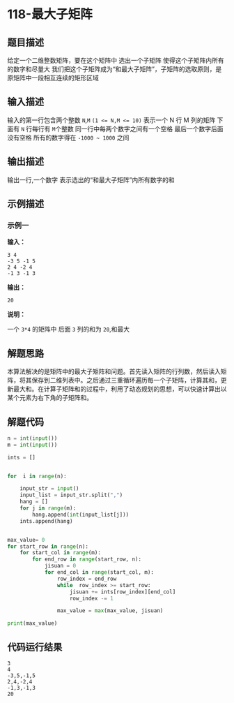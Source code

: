 #  118-最大子矩阵

## 题目描述

给定一个二维整数矩阵，要在这个矩阵中 选出一个子矩阵
使得这个子矩阵内所有的数字和尽量大
我们把这个子矩阵成为“和最大子矩阵”，子矩阵的选取原则，是原矩阵中一段相互连续的矩形区域

## 输入描述

输入的第一行包含两个整数 `N`,`M`
`(1 <= N,M <= 10)`
表示一个 N 行 M 列的矩阵
下面有 `N` 行每行有 `M`个整数
同一行中每两个数字之间有一个空格
最后一个数字后面没有空格
所有的数字得在 `-1000 ~ 1000` 之间

## 输出描述

输出一行,一个数字
表示选出的“和最大子矩阵”内所有数字的和

## 示例描述

### 示例一

**输入：**

```
3 4
-3 5 -1 5
2 4 -2 4
-1 3 -1 3
```

**输出：**

```
20
```

**说明：**  

一个 `3*4` 的矩阵中
后面 `3` 列的和为 `20`,和最大

## 解题思路

本算法解决的是矩阵中的最大子矩阵和问题。首先读入矩阵的行列数，然后读入矩阵，将其保存到二维列表中。之后通过三重循环遍历每一个子矩阵，计算其和，更新最大和。在计算子矩阵和的过程中，利用了动态规划的思想，可以快速计算出以某个元素为右下角的子矩阵和。

## 解题代码

```python
n = int(input())
m = int(input())

ints = []


for  i in range(n):

	input_str = input()
	input_list = input_str.split(",")
	hang = []
	for j in range(m):
		hang.append(int(input_list[j]))
	ints.append(hang)


max_value= 0
for start_row in range(n):
	for start_col in range(m):
		for end_row in range(start_row, n):
			jisuan = 0
			for end_col in range(start_col, m):
				row_index = end_row
				while  row_index >= start_row:
					jisuan += ints[row_index][end_col]
					row_index -= 1

				max_value = max(max_value, jisuan)

print(max_value)
```

## 代码运行结果

```
3
4
-3,5,-1,5
2,4,-2,4
-1,3,-1,3
20
```

